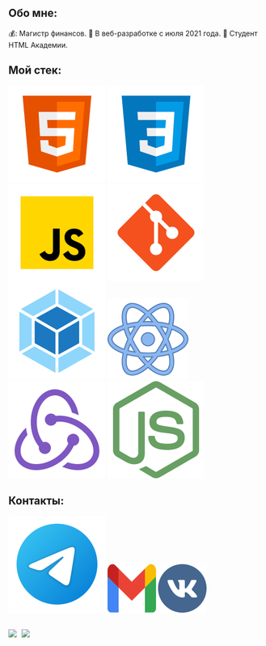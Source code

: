 ## Обо мне:
💰: Магистр финансов.
:running: В веб-разработке с июля 2021 года.
:orange_book: Студент HTML Академии.

## Мой стек:
![HTML](./svg/html-5.svg)
![CSS](./svg/css3.svg)
![JS](./svg/JS.svg)
![Git](./svg/git.svg)
![Webpack](./svg/webpack.svg)
![React](./svg/react.svg)
![Redux](./svg/redux.svg)
![Node](./svg/nodejs.svg)
<!-- ![Express](./svg/expressjs.svg)
![MongoDB](./svg/mongodb.svg) -->

## Контакты:
<!-- [<img src="./svg/Linkedin.svg">](https://www.linkedin.com/in/andreysdrv/) -->
[<img src="./svg/telegram.svg">](https://t.me/baglyukov)
[<img src="./svg/gmail.svg" width="96px" height="96px">](mailto:zerg41@gmail.com)
[<img src="./svg/vk.svg" width="96px" height="96px">](https://vk.com/baglyukov)
<!-- [<img src="./svg/ig.svg" width="96px" height="96px">](https://vk.com/baglyukov) -->

##
<div>
  <a href="https://github-readme-stats.vercel.app/api?username=zerg41&hide=contribs&show_icons=true&theme=react">
    <img  align="left" height="130" style="margin-right: 10px" src="https://github-readme-stats.vercel.app/api?username=zerg41&hide=contribs&show_icons=true&theme=react" />
  </a>
  <a href="https://github-readme-stats.vercel.app/api/top-langs/?username=zerg41&layout=compact&theme=react">
    <img align="left" height="130" src="https://github-readme-stats.vercel.app/api/top-langs/?username=zerg41&layout=compact&theme=react" />
  </a>
</div>
